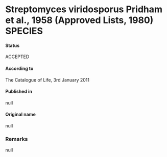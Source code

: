 Streptomyces viridosporus Pridham et al., 1958 (Approved Lists, 1980) SPECIES
=======

#### Status
ACCEPTED

#### According to
The Catalogue of Life, 3rd January 2011

#### Published in
null

#### Original name
null

### Remarks
null